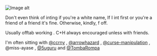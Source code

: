  ![Image alt](https://i.pinimg.com/736x/9b/08/6e/9b086eb578fd89d949a250d9a5b3309a.jpg)

Don't even think of inting if you're a white name, If I int first or you're a friend of a friend it's fine. Otherwise, kindly, f off. 

Usually offtab working . C+H always encouraged unless with friends.

I'm often sitting with [@ccrny](https://github.com/ccrny) , [@arrowhazard](https://github.com/arrowhazard) , [@curse-manipulation](https://github.com/curse-manipulation) , @miss-ayase , [@5uguru](https://github.com/5uguru) and [@TombaRompa](https://github.com/TombaRompa)
<!---
Judgenvy/Judgenvy is a ✨ special ✨ repository because its `README.md` (this file) appears on your GitHub profile.
You can click the Preview link to take a look at your changes.
--->
